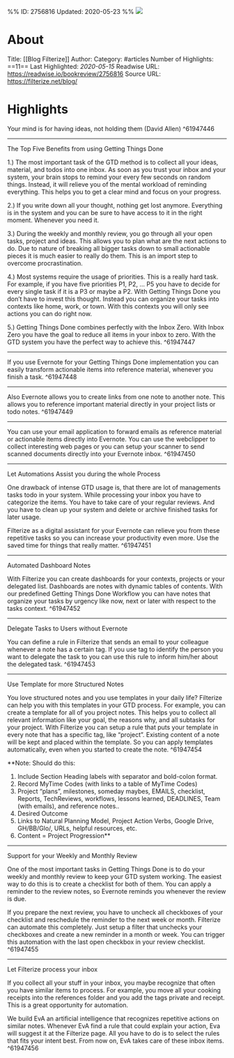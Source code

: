 %%
ID: 2756816
Updated: 2020-05-23
%%
![](https://readwise-assets.s3.amazonaws.com/static/images/article4.6bc1851654a0.png)

# About
Title: [[Blog  Filterize]]
Author: 
Category: #articles
Number of Highlights: ==11==
Last Highlighted: *2020-05-15*
Readwise URL: https://readwise.io/bookreview/2756816
Source URL: https://filterize.net/blog/


# Highlights 
Your mind is for having ideas, not holding them (David Allen)  ^61947446

---

The Top Five Benefits from using Getting Things Done

1.) The most important task of the GTD method is to collect all your ideas, material, and todos into one inbox. As soon as you trust your inbox and your system, your brain stops to remind your every few seconds on random things. Instead, it will relieve you of the mental workload of reminding everything. This helps you to get a clear mind and focus on your progress.

2.) If you write down all your thought, nothing get lost anymore. Everything is in the system and you can be sure to have access to it in the right moment. Whenever you need it.

3.) During the weekly and monthly review, you go through all your open tasks, project and ideas. This allows you to plan what are the next actions to do. Due to nature of breaking all bigger tasks down to small actionable pieces it is much easier to really do them. This is an import step to overcome procrastination.

4.) Most systems require the usage of priorities. This is a really hard task. For example, if you have five priorities P1, P2, … P5 you have to decide for every single task if it is a P3 or maybe a P2. With Getting Things Done you don’t have to invest this thought. Instead you can organize your tasks into contexts like home, work, or town. With this contexts you will only see actions you can do right now.

5.) Getting Things Done combines perfectly with the Inbox Zero. With Inbox Zero you have the goal to reduce all items in your inbox to zero. With the GTD system you have the perfect way to achieve this.  ^61947447

---

If you use Evernote for your Getting Things Done implementation you can easily transform actionable items into reference material, whenever you finish a task.  ^61947448

---

Also Evernote allows you to create links from one note to another note. This allows you to reference important material directly in your project lists or todo notes.  ^61947449

---

You can use your email application to forward emails as reference material or actionable items directly into Evernote. You can use the webclipper to collect interesting web pages or you can setup your scanner to send scanned documents directly into your Evernote inbox.  ^61947450

---

Let Automations Assist you during the whole Process

One drawback of intense GTD usage is, that there are lot of managements tasks todo in your system. While processing your inbox you have to categorize the items. You have to take care of your regular reviews. And you have to clean up your system and delete or archive finished tasks for later usage.

Filterize as a digital assistant for your Evernote can relieve you from these repetitive tasks so you can increase your productivity even more. Use the saved time for things that really matter.  ^61947451

---

Automated Dashboard Notes

With Filterize you can create dashboards for your contexts, projects or your delegated list. Dashboards are notes with dynamic tables of contents. With our predefined Getting Things Done Workflow you can have notes that organize your tasks by urgency like now, next or later with respect to the tasks context.  ^61947452

---

Delegate Tasks to Users without Evernote

You can define a rule in Filterize that sends an email to your colleague whenever a note has a certain tag. If you use tag to identify the person you want to delegate the task to you can use this rule to inform him/her about the delegated task.  ^61947453

---

Use Template for more Structured Notes

You love structured notes and you use templates in your daily life? Filterize can help you with this templates in your GTD process. For example, you can create a template for all of you project notes. This helps you to collect all relevant information like your goal, the reasons why, and all subtasks for your project. With Filterize you can setup a rule that puts your template in every note that has a specific tag, like “project”. Existing content of a note will be kept and placed within the template. So you can apply templates automatically, even when you started to create the note.  ^61947454

**Note: Should do this:
1. Include Section Heading labels with separator and bold-colon format.
2. Record MyTime Codes (with links to a table of MyTime Codes)
3. Project “plans”, milestones, someday maybes, EMAILS, checklist, Reports, TechReviews, workflows, lessons learned, DEADLINES, Team (with emails), and reference notes..
4. Desired Outcome
5. Links to Natural Planning Model, Project Action Verbs, Google Drive, GH/BB/Glo/, URLs, helpful resources, etc.
6. Content = Project Progression**

---

Support for your Weekly and Monthly Review

One of the most important tasks in Getting Things Done is to do your weekly and monthly review to keep your GTD system working. The easiest way to do this is to create a checklist for both of them. You can apply a reminder to the review notes, so Evernote reminds you whenever the review is due.

If you prepare the next review, you have to uncheck all checkboxes of your checklist and reschedule the reminder to the next week or month. Filterize can automate this completely. Just setup a filter that unchecks your checkboxes and create a new reminder in a month or week. You can trigger this automation with the last open checkbox in your review checklist.  ^61947455

---

Let Filterize process your inbox

If you collect all your stuff in your inbox, you maybe recognize that often you have similar items to process. For example, you move all your cooking receipts into the references folder and you add the tags private and receipt. This is a great opportunity for automation.

We build EvA an artificial intelligence that recognizes repetitive actions on similar notes. Whenever EvA find a rule that could explain your action, Eva will suggest it at the Filterize page. All you have to do is to select the rules that fits your intent best. From now on, EvA takes care of these inbox items.  ^61947456

